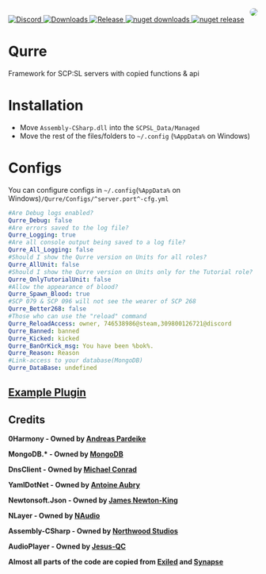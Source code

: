 <a href="https://discord.gg/zGUqfJQebn" alt="Discord">
<img src="https://cdn.scpsl.store/qurre/img/qurreLogo200x200-cyrcle.png" align="right" style="border-radius: 50%;" />
</a>
<p>
   <a href="https://discord.gg/zGUqfJQebn" alt="Discord">
      <img src="https://discord.com/api/guilds/779412392651653130/embed.png" alt="Discord"/>
   </a>
   <a href="https://github.com/Qurre-Team/Qurre-sl/releases" alt="Downloads">
      <img src="https://img.shields.io/github/downloads/Qurre-Team/Qurre-sl/total?color=%2300b813&style=plastic" alt="Downloads"/>
   </a>
   <a href="https://github.com/Qurre-Team/Qurre-sl/releases" alt="Release">
      <img src="https://img.shields.io/github/v/release/Qurre-Team/Qurre-sl.svg?style=plastic" alt="Release"/>
   </a>
   <a href="https://www.nuget.org/packages/Qurre" alt="nuget downloads">
      <img src="https://img.shields.io/nuget/dt/Qurre?label=nuget%20downloads&style=plastic" alt="nuget downloads"/>
   </a>
   <a href="https://www.nuget.org/packages/Qurre" alt="nuget release">
      <img src="https://img.shields.io/nuget/vpre/Qurre?style=plastic" alt="nuget release"/>
   </a>
</p>

# Qurre
Framework for SCP:SL servers with copied functions & api

# Installation
* Move `Assembly-CSharp.dll` into the `SCPSL_Data/Managed` 
* Move the rest of the files/folders to `~/.config` (`%AppData%` on Windows)
# Configs
You can configure configs in `~/.config`(`%AppData%` on Windows)`/Qurre/Configs/^server.port^-cfg.yml` 

```yml
#Are Debug logs enabled?
Qurre_Debug: false
#Are errors saved to the log file?
Qurre_Logging: true
#Are all console output being saved to a log file?
Qurre_All_Logging: false
#Should I show the Qurre version on Units for all roles?
Qurre_AllUnit: false
#Should I show the Qurre version on Units only for the Tutorial role?
Qurre_OnlyTutorialUnit: false
#Allow the appearance of blood?
Qurre_Spawn_Blood: true
#SCP 079 & SCP 096 will not see the wearer of SCP 268
Qurre_Better268: false
#Those who can use the "reload" command
Qurre_ReloadAccess: owner, 746538986@steam,309800126721@discord
Qurre_Banned: banned
Qurre_Kicked: kicked
Qurre_BanOrKick_msg: You have been %bok%.
Qurre_Reason: Reason
#Link-access to your database(MongoDB)
Qurre_DataBase: undefined
```
## [Example Plugin](https://github.com/Qurre-Team/example-plugin)

## Credits

**0Harmony - Owned by [Andreas Pardeike](https://github.com/pardeike)**

**MongoDB.\* - Owned by [MongoDB](https://github.com/mongodb)**

**DnsClient - Owned by [Michael Conrad](https://github.com/MichaCo)**

**YamlDotNet - Owned by [Antoine Aubry](https://github.com/aaubry)**

**Newtonsoft.Json - Owned by [James Newton-King](https://github.com/JamesNK)**

**NLayer - Owned by [NAudio](https://github.com/naudio)**

**Assembly-CSharp - Owned by [Northwood Studios](https://github.com/northwood-studios)**

**AudioPlayer - Owned by [Jesus-QC](https://github.com/Jesus-QC)**

**Almost all parts of the code are copied from [Exiled](https://github.com/Exiled-Team/EXILED) and [Synapse](https://github.com/SynapseSL/Synapse)**
